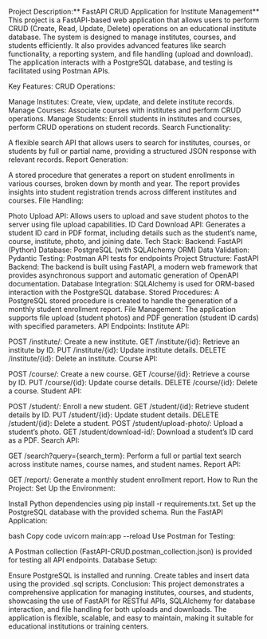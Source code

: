 Project Description:** FastAPI CRUD Application for Institute Management**
This project is a FastAPI-based web application that allows users to perform CRUD (Create, Read, Update, Delete) operations on an educational institute database. The system is designed to manage institutes, courses, and students efficiently. It also provides advanced features like search functionality, a reporting system, and file handling (upload and download). The application interacts with a PostgreSQL database, and testing is facilitated using Postman APIs.

Key Features:
CRUD Operations:

Manage Institutes: Create, view, update, and delete institute records.
Manage Courses: Associate courses with institutes and perform CRUD operations.
Manage Students: Enroll students in institutes and courses, perform CRUD operations on student records.
Search Functionality:

A flexible search API that allows users to search for institutes, courses, or students by full or partial name, providing a structured JSON response with relevant records.
Report Generation:

A stored procedure that generates a report on student enrollments in various courses, broken down by month and year.
The report provides insights into student registration trends across different institutes and courses.
File Handling:

Photo Upload API: Allows users to upload and save student photos to the server using file upload capabilities.
ID Card Download API: Generates a student ID card in PDF format, including details such as the student’s name, course, institute, photo, and joining date.
Tech Stack:
Backend: FastAPI (Python)
Database: PostgreSQL (with SQLAlchemy ORM)
Data Validation: Pydantic
Testing: Postman API tests for endpoints
Project Structure:
FastAPI Backend: The backend is built using FastAPI, a modern web framework that provides asynchronous support and automatic generation of OpenAPI documentation.
Database Integration: SQLAlchemy is used for ORM-based interaction with the PostgreSQL database.
Stored Procedures: A PostgreSQL stored procedure is created to handle the generation of a monthly student enrollment report.
File Management: The application supports file upload (student photos) and PDF generation (student ID cards) with specified parameters.
API Endpoints:
Institute API:

POST /institute/: Create a new institute.
GET /institute/{id}: Retrieve an institute by ID.
PUT /institute/{id}: Update institute details.
DELETE /institute/{id}: Delete an institute.
Course API:

POST /course/: Create a new course.
GET /course/{id}: Retrieve a course by ID.
PUT /course/{id}: Update course details.
DELETE /course/{id}: Delete a course.
Student API:

POST /student/: Enroll a new student.
GET /student/{id}: Retrieve student details by ID.
PUT /student/{id}: Update student details.
DELETE /student/{id}: Delete a student.
POST /student/upload-photo/: Upload a student’s photo.
GET /student/download-id/: Download a student’s ID card as a PDF.
Search API:

GET /search?query={search_term}: Perform a full or partial text search across institute names, course names, and student names.
Report API:

GET /report/: Generate a monthly student enrollment report.
How to Run the Project:
Set Up the Environment:

Install Python dependencies using pip install -r requirements.txt.
Set up the PostgreSQL database with the provided schema.
Run the FastAPI Application:

bash
Copy code
uvicorn main:app --reload
Use Postman for Testing:

A Postman collection (FastAPI-CRUD.postman_collection.json) is provided for testing all API endpoints.
Database Setup:

Ensure PostgreSQL is installed and running.
Create tables and insert data using the provided .sql scripts.
Conclusion:
This project demonstrates a comprehensive application for managing institutes, courses, and students, showcasing the use of FastAPI for RESTful APIs, SQLAlchemy for database interaction, and file handling for both uploads and downloads. The application is flexible, scalable, and easy to maintain, making it suitable for educational institutions or training centers.






